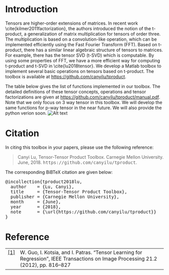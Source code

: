 # Introduction

Tensors are higher-order extensions of matrices. In recent work \cite{kilmer2011factorization}, the authors introduced the notion of the t-product, a generalization of matrix multiplication for tensors of order three. The multiplication is based on a convolution-like operation, which 	can be implemented efficiently using the Fast Fourier Transform (FFT). Based on t-product, there has a similar linear algebraic structure of tensors to matrices. For example, there has the tensor SVD (t-SVD) which is computable. By using some properties of FFT, we have a more efficient way for computing t-product and t-SVD in \cite{lu2018tensor}. We develop a Matlab toolbox to implement several basic operations on tensors based on t-product. The toolbox is available at <a href="https://github.com/canyilu/tproduct" >https://github.com/canyilu/tproduct</a>.

The table below gives the list of functions implemented in our toolbox. The detailed definitions of these tensor concepts, operations and tensor factorizations are given at <a href="../tproduct/manual.pdf" class="textlink" target="_blank">https://github.com/canyilu/tproduct/manual.pdf</a>. Note that we only focus on 3 way tensor in this toolbox. We will develop the same functions for p-way tensor in the near future. We will also provide the python verion soon. 
![Alt text](https://github.com/canyilu/tproduct/blob/master/tab_tprod_funlist.JPG)

# Citation

In citing this toolbox in your papers, please use the following reference:

<blockquote>
<div><p>Canyi Lu, Tensor-Tensor Product Toolbox. Carnegie Mellon University. June, 2018.
<tt class="docutils literal"><span class="pre">https://github.com/canyilu/tproduct</span></tt>.</p>
</div></blockquote>

<p>The corresponding BiBTeX citation are given below:</p>
<div class="highlight-none"><div class="highlight"><pre>
@incollection{tproduct2018lu,
  author    = {Lu, Canyi},
  title     = {Tensor-Tensor Product Toolbox},
  publisher = {Carnegie Mellon University},
  month     = {June},
  year      = {2018},
  note      = {\url{https://github.com/canyilu/tproduct}}
}
</pre></div>
  
  
# Reference
<table class="docutils footnote" frame="void" id="id2" rules="none">
<colgroup><col class="label" /><col /></colgroup>
<tbody valign="top">
<tr><td class="label"><a class="fn-backref" href="#id1">[1]</a></td><td>W. Guo, I. Kotsia, and I. Patras. “Tensor Learning for Regression”,
IEEE Transactions on Image Processing 21.2 (2012), pp. 816–827</td></tr>
</tbody>
</table>
